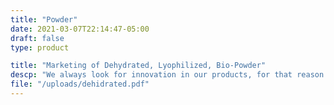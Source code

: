 ```yaml
---
title: "Powder"
date: 2021-03-07T22:14:47-05:00
draft: false
type: product

title: "Marketing of Dehydrated, Lyophilized, Bio-Powder"
descp: "We always look for innovation in our products, for that reason we try to give value to our products, people change and get their food. These products contain large amounts of vitamins, proteins, and other properties that they do not have in their fresh presentations."
file: "/uploads/dehidrated.pdf"
---
```


